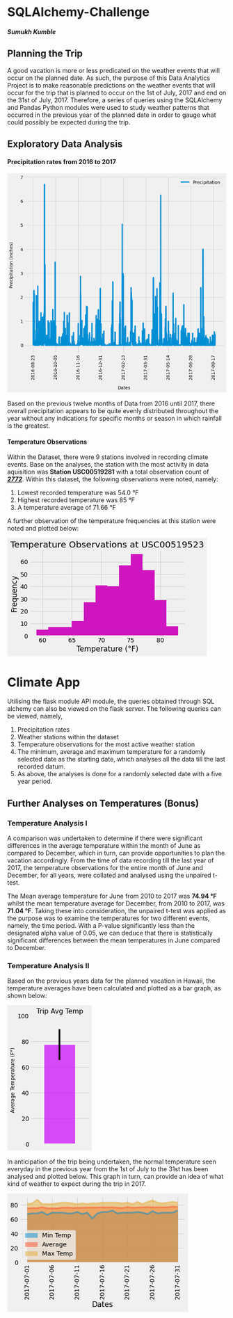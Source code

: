 # SQLAlchemy-Challenge

##### Sumukh Kumble

## Planning the Trip

A good vacation is more or less predicated on the weather events that will occur on the planned date. As such, the purpose of this Data Analytics Project is to make reasonable predictions on the weather events that will occur for the trip that is planned to occur on the 1st of July, 2017 and end on the 31st of July, 2017. Therefore, a series of queries using the SQLAlchemy and Pandas Python modules were used to study weather patterns that occurred in the previous year of the planned date in order to gauge what could possibly be expected during the trip.



## Exploratory Data Analysis

#### Precipitation rates from 2016 to 2017

![Precipitation Analysis](https://raw.githubusercontent.com/skumble27/sqlalchemy-challenge/main/Images/precipitation.png)

Based on the previous twelve months of Data from 2016 until 2017, there overall precipitation appears to be quite evenly distributed throughout the year without any indications for specific months or season in which rainfall is the greatest. 

#### Temperature Observations

Within the Dataset, there were 9 stations involved in recording climate events. Base on the analyses, the station with the most activity in data aquisition was **Station USC00519281** with a total observation count of ***<u>2772</u>***.  Within this dataset, the following observations were noted, namely:

1. Lowest recorded temperature was 54.0 °F
2. Highest recorded temperature was 85 °F
3. A temperature average of 71.66 °F

A further observation of the temperature frequencies at this station were noted and plotted below:

![Temp Obs](https://raw.githubusercontent.com/skumble27/sqlalchemy-challenge/main/Images/temperature_at_USC00519523.png)



# Climate App 

Utilising the flask module API module, the queries obtained through SQL alchemy can also be viewed on the flask server. The following queries can be viewed, namely, 

1. Precipitation rates
2. Weather stations within the dataset
3. Temperature observations for the most active weather station
4. The minimum, average and maximum temperature for a randomly selected date as the starting date, which analyses all the data till the last recorded datum. 
5. As above, the analyses is done for a randomly selected date with a five year period.



## Further Analyses on Temperatures (Bonus)

### Temperature Analysis I

A comparison was undertaken to determine if there were significant differences in the average temperature within the month of June as compared to December, which in turn, can provide opportunities to plan the vacation accordingly. From the time of data recording till the last year of 2017, the temperature observations for the entire month of June and December, for all years, were collated and analysed using the unpaired t-test. 

The Mean average temperature for June from 2010 to 2017 was **74.94 °F** whilst the mean temperature average for December, from 2010 to 2017, was **71.04 °F**. Taking these into consideration, the unpaired t-test was applied as the purpose was to examine the temperatures for two different events, namely, the time period. With a P-value significantly less than the designated alpha value of 0.05, we can deduce that there is statistically significant differences between the mean temperatures in June compared to December.

### Temperature Analysis II

Based on the previous years data for the planned vacation in Hawaii, the temperature averages have been calculated and plotted as a bar graph, as shown below:

![Trip Temp Average](https://raw.githubusercontent.com/skumble27/sqlalchemy-challenge/main/Images/Trip_average_temp.png)

In anticipation of the trip being undertaken, the normal temperature seen everyday in the previous year from the 1st of July to the 31st has been analysed and plotted below. This graph in turn, can provide an idea of what kind of weather to expect during the trip in 2017.

![Temp Daily Normal](https://raw.githubusercontent.com/skumble27/sqlalchemy-challenge/main/Images/daily_normals.png)








